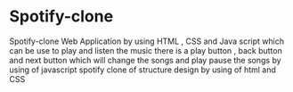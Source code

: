 # Spotify-clone
Spotify-clone Web Application by using HTML , CSS and Java script which can be use to play and listen the music there is a play button , back button and next button which will change the songs and play pause the songs by using of javascript spotify clone of structure design by using of html and CSS
